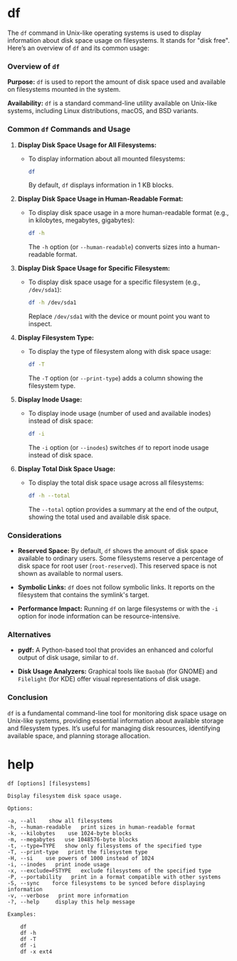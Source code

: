 # df

The `df` command in Unix-like operating systems is used to display information about disk space usage on filesystems. It stands for "disk free". Here’s an overview of `df` and its common usage:

### Overview of `df`

**Purpose:** `df` is used to report the amount of disk space used and available on filesystems mounted in the system.

**Availability:** `df` is a standard command-line utility available on Unix-like systems, including Linux distributions, macOS, and BSD variants.

### Common `df` Commands and Usage

1. **Display Disk Space Usage for All Filesystems:**
   - To display information about all mounted filesystems:
     ```bash
     df
     ```
     By default, `df` displays information in 1 KB blocks.

2. **Display Disk Space Usage in Human-Readable Format:**
   - To display disk space usage in a more human-readable format (e.g., in kilobytes, megabytes, gigabytes):
     ```bash
     df -h
     ```
     The `-h` option (or `--human-readable`) converts sizes into a human-readable format.

3. **Display Disk Space Usage for Specific Filesystem:**
   - To display disk space usage for a specific filesystem (e.g., `/dev/sda1`):
     ```bash
     df -h /dev/sda1
     ```
     Replace `/dev/sda1` with the device or mount point you want to inspect.

4. **Display Filesystem Type:**
   - To display the type of filesystem along with disk space usage:
     ```bash
     df -T
     ```
     The `-T` option (or `--print-type`) adds a column showing the filesystem type.

5. **Display Inode Usage:**
   - To display inode usage (number of used and available inodes) instead of disk space:
     ```bash
     df -i
     ```
     The `-i` option (or `--inodes`) switches `df` to report inode usage instead of disk space.

6. **Display Total Disk Space Usage:**
   - To display the total disk space usage across all filesystems:
     ```bash
     df -h --total
     ```
     The `--total` option provides a summary at the end of the output, showing the total used and available disk space.

### Considerations

- **Reserved Space:** By default, `df` shows the amount of disk space available to ordinary users. Some filesystems reserve a percentage of disk space for root user (`root-reserved`). This reserved space is not shown as available to normal users.

- **Symbolic Links:** `df` does not follow symbolic links. It reports on the filesystem that contains the symlink's target.

- **Performance Impact:** Running `df` on large filesystems or with the `-i` option for inode information can be resource-intensive.

### Alternatives

- **pydf:** A Python-based tool that provides an enhanced and colorful output of disk usage, similar to `df`.

- **Disk Usage Analyzers:** Graphical tools like `Baobab` (for GNOME) and `Filelight` (for KDE) offer visual representations of disk usage.

### Conclusion

`df` is a fundamental command-line tool for monitoring disk space usage on Unix-like systems, providing essential information about available storage and filesystem types. It’s useful for managing disk resources, identifying available space, and planning storage allocation.

# help 

```
df [options] [filesystems]

Display filesystem disk space usage.

Options:

-a, --all    show all filesystems
-h, --human-readable   print sizes in human-readable format
-k, --kilobytes    use 1024-byte blocks
-m, --megabytes   use 1048576-byte blocks
-t, --type=TYPE   show only filesystems of the specified type
-T, --print-type   print the filesystem type
-H, --si    use powers of 1000 instead of 1024
-i, --inodes   print inode usage
-x, --exclude=FSTYPE   exclude filesystems of the specified type
-P, --portability   print in a format compatible with other systems
-S, --sync    force filesystems to be synced before displaying information
-v, --verbose   print more information
-?, --help     display this help message

Examples:

    df
    df -h
    df -T
    df -i
    df -x ext4
```


